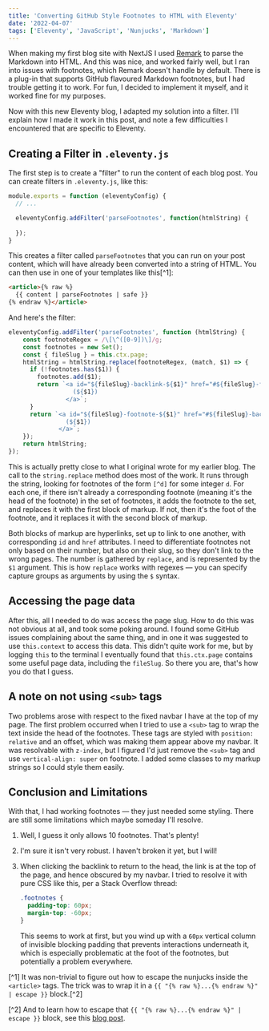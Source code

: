 ```yaml
---
title: 'Converting GitHub Style Footnotes to HTML with Eleventy'
date: '2022-04-07'
tags: ['Eleventy', 'JavaScript', 'Nunjucks', 'Markdown']
---
```


When making my first blog site with NextJS I used [Remark](https://github.com/gnab/remark) to parse the Markdown into HTML. And this was nice, and worked fairly well, but I ran into issues with footnotes, which Remark doesn't handle by default. There is a plug-in that supports GitHub flavoured Markdown footnotes, but I had trouble getting it to work. For fun, I decided to implement it myself, and it worked fine for my purposes.

Now with this new Eleventy blog, I adapted my solution into a filter. I'll explain how I made it work in this post, and note a few difficulties I encountered that are specific to Eleventy.

## Creating a Filter in `.eleventy.js`

The first step is to create a "filter" to run the content of each blog post. You can create filters in `.eleventy.js`, like this:

```js
module.exports = function (eleventyConfig) {
  // ...

  eleventyConfig.addFilter('parseFootnotes', function(htmlString) {
    
  });
}
```

This creates a filter called `parseFootnotes` that you can run on your post content, which will have already been converted into a string of HTML. You can then use in one of your templates like this[^1]:

```html
<article>{% raw %}
  {{ content | parseFootnotes | safe }}
{% endraw %}</article>
```

And here's the filter:

```javascript
eleventyConfig.addFilter('parseFootnotes', function (htmlString) {
    const footnoteRegex = /\[\^([0-9])\]/g;
    const footnotes = new Set();
    const { fileSlug } = this.ctx.page;
    htmlString = htmlString.replace(footnoteRegex, (match, $1) => {
      if (!footnotes.has($1)) {
        footnotes.add($1);
        return `<a id="${fileSlug}-backlink-${$1}" href="#${fileSlug}-footnote-${$1}">
                  (${$1})
                </a>`;
      }
      return `<a id="${fileSlug}-footnote-${$1}" href="#${fileSlug}-backlink-${$1}">
                (${$1})
              </a>`;
    });
    return htmlString;
});
```

This is actually pretty close to what I original wrote for my earlier blog. The call to the `string.replace` method does most of the work. It runs through the string, looking for footnotes of the form `[^d]` for some integer `d`. For each one, if there isn't already a corresponding footnote (meaning it's the head of the footnote) in the set of footnotes, it adds the footnote to the set, and replaces it with the first block of markup. If not, then it's the foot of the footnote, and it replaces it with the second block of markup.

Both blocks of markup are hyperlinks, set up to link to one another, with corresponding `id` and `href` attributes. I need to differentiate footnotes not only based on their number, but also on their slug, so they don't link to the wrong pages. The number is gathered by `replace`, and is represented by the `$1` argument. This is how `replace` works with regexes — you can specify capture groups as arguments by using the `$` syntax. 

## Accessing the page data

After this, all I needed to do was access the page slug. How to do this was not obvious at all, and took some poking around. I found some GitHub issues complaining about the same thing, and in one it was suggested to use `this.context` to access this data. This didn't quite work for me, but by logging `this` to the terminal I eventually found that `this.ctx.page` contains some useful page data, including the `fileSlug`. So there you are, that's how you do that I guess.

## A note on not using `<sub>` tags

Two problems arose with respect to the fixed navbar I have at the top of my page. The first problem occurred when I tried to use a `<sub>` tag to wrap the text inside the head of the footnotes. These tags are styled with `position: relative` and an offset, which was making them appear above my navbar. It was resolvable with `z-index`, but I figured I'd just remove the `<sub>` tag and use `vertical-align: super` on footnote. I added some classes to my markup strings so I could style them easily.

## Conclusion and Limitations

With that, I had working footnotes — they just needed some styling. There are still some limitations which maybe someday I'll resolve.

1. Well, I guess it only allows 10 footnotes. That's plenty!
2. I'm sure it isn't very robust. I haven't broken it yet, but I will!
3. When clicking the backlink to return to the head, the link is at the top of the page, and hence obscured by my navbar. I tried to resolve it with pure CSS like this, per a Stack Overflow thread:

    ```css
    .footnotes {
      padding-top: 60px;
      margin-top: -60px;
    }
    ```

    This seems to work at first, but you wind up with a `60px` vertical column of invisible blocking padding that prevents interactions underneath it, which is especially problematic at the foot of the footnotes, but potentially a problem everywhere.

[^1] It was non-trivial to figure out how to escape the nunjucks inside the `<article>` tags. The trick was to wrap it in a `{{ "{% raw %}...{% endraw %}" | escape }}` block.[^2]

[^2] And to learn how to escape that `{{ "{% raw %}...{% endraw %}" | escape }}` block, see this [blog post](https://www.constantvallee.dev/posts/escape-nunjucks-in-markdown/).
